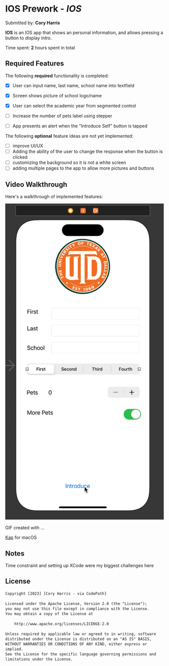 # IOS Prework - *IOS*

Submitted by: **Cory Harris**

**IOS** is an IOS app that shows an personal information, and allows pressing a button to display intro. 

Time spent: **2** hours spent in total

## Required Features

The following **required** functionality is completed:

* [x] User can input name, last name, school name into textfield
* [x] Screen shows picture of school logo/name
* [x] User can select the academic year from segmented control
* [ ] Increase the number of pets label using stepper
* [ ] App presents an alert when the "Introduce Self" button is tapped


The following **optional** feature ideas are not yet implemented:

* [ ] improve UI/UX
* [ ] Adding the ability of the user to change the response when the button is clicked
* [ ] customizing the background so it is not a white screen
* [ ] adding multiple pages to the app to allow more pictures and buttons

## Video Walkthrough

Here's a walkthrough of implemented features:

<img src='walkthrough.gif' title='Video Walkthrough' width='' alt='Video Walkthrough' />


GIF created with ...  

[Kap](https://getkap.co/) for macOS

## Notes

Time constraint and setting up XCode were my biggest challenges here
## License

    Copyright [2023] [Cory Harris - via CodePath]

    Licensed under the Apache License, Version 2.0 (the "License");
    you may not use this file except in compliance with the License.
    You may obtain a copy of the License at

        http://www.apache.org/licenses/LICENSE-2.0

    Unless required by applicable law or agreed to in writing, software
    distributed under the License is distributed on an "AS IS" BASIS,
    WITHOUT WARRANTIES OR CONDITIONS OF ANY KIND, either express or implied.
    See the License for the specific language governing permissions and
    limitations under the License.

